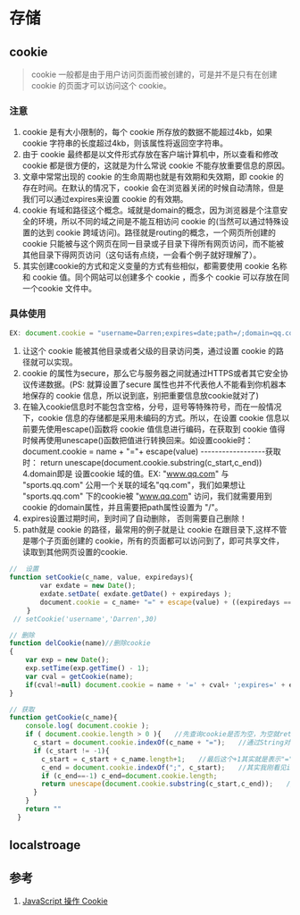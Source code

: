 # 存储

## cookie

> cookie 一般都是由于用户访问页面而被创建的，可是并不是只有在创建 cookie 的页面才可以访问这个 cookie。


### 注意
1. cookie 是有大小限制的，每个 cookie 所存放的数据不能超过4kb，如果 cookie 字符串的长度超过4kb，则该属性将返回空字符串。
2. 由于 cookie 最终都是以文件形式存放在客户端计算机中，所以查看和修改 cookie 都是很方便的，这就是为什么常说 cookie 不能存放重要信息的原因。
3. 文章中常常出现的 cookie 的生命周期也就是有效期和失效期，即 cookie 的存在时间。在默认的情况下，cookie 会在浏览器关闭的时候自动清除，但是我们可以通过expires来设置 cookie 的有效期。
4. cookie 有域和路径这个概念。域就是domain的概念，因为浏览器是个注意安全的环境，所以不同的域之间是不能互相访问 cookie 的(当然可以通过特殊设置的达到 cookie 跨域访问)。路径就是routing的概念，一个网页所创建的 cookie 只能被与这个网页在同一目录或子目录下得所有网页访问，而不能被其他目录下得网页访问（这句话有点绕，一会看个例子就好理解了）。
5. 其实创建cookie的方式和定义变量的方式有些相似，都需要使用 cookie 名称和 cookie 值。同个网站可以创建多个 cookie ，而多个 cookie 可以存放在同一个cookie 文件中。 

### 具体使用
```js
EX: document.cookie = "username=Darren;expires=date;path=/;domain=qq.com"
```

1. 让这个 cookie 能被其他目录或者父级的目录访问类，通过设置 cookie 的路径就可以实现。
2. cookie 的属性为secure，那么它与服务器之间就通过HTTPS或者其它安全协议传递数据。(PS: 就算设置了secure 属性也并不代表他人不能看到你机器本地保存的 cookie 信息，所以说到底，别把重要信息放cookie就对了)
3. 在输入cookie信息时不能包含空格，分号，逗号等特殊符号，而在一般情况下，cookie 信息的存储都是采用未编码的方式。所以，在设置 cookie 信息以前要先使用escape()函数将 cookie 值信息进行编码，在获取到 cookie 值得时候再使用unescape()函数把值进行转换回来。如设置cookie时：document.cookie = name + "="+ escape(value) ------------------获取时： return unescape(document.cookie.substring(c_start,c_end))
4.domain即是 设置cookie 域的值。EX: "www.qq.com" 与 "sports.qq.com" 公用一个关联的域名"qq.com"，我们如果想让 "sports.qq.com" 下的cookie被 "www.qq.com" 访问，我们就需要用到 cookie 的domain属性，并且需要把path属性设置为 "/"。
5. expires设置过期时间，到时间了自动删除， 否则需要自己删除！
6. path就是 cookie 的路径，最常用的例子就是让 cookie 在跟目录下,这样不管是哪个子页面创建的 cookie，所有的页面都可以访问到了，即可共享文件， 读取到其他网页设置的cookie.

```js
// 	设置
function setCookie(c_name, value, expiredays){
 　　　　var exdate = new Date();
 　　　　exdate.setDate( exdate.getDate() + expiredays );
 　　　　document.cookie = c_name+ "=" + escape(value) + ((expiredays == null) ? "" : ";expires="+exdate.toGMTString());
 　　}
 // setCookie('username','Darren',30)  

// 删除
function delCookie(name)//删除cookie
{
    var exp = new Date();
    exp.setTime(exp.getTime() - 1);
    var cval = getCookie(name);
    if(cval!=null) document.cookie = name + '=' + cval+ ';expires=' + exp.toGMTString();
}

// 获取
function getCookie(c_name){
    console.log( document.cookie );
    if ( document.cookie.length > 0 ){　　//先查询cookie是否为空，为空就return ""
      c_start = document.cookie.indexOf(c_name + "=");　　//通过String对象的indexOf()来检查这个cookie是否存在，不存在就为 -1　　
      if (c_start != -1){
        c_start = c_start + c_name.length+1;　　//最后这个+1其实就是表示"="号啦，这样就获取到了cookie值的开始位置
        c_end = document.cookie.indexOf(";", c_start);　　//其实我刚看见indexOf()第二个参数的时候猛然有点晕，后来想起来表示指定的开始索引的位置...这句是为了得到值的结束位置。因为需要考虑是否是最后一项，所以通过";"号是否存在来判断
        if (c_end==-1) c_end=document.cookie.length;
        return unescape(document.cookie.substring(c_start,c_end));　　//通过substring()得到了值。想了解unescape()得先知道escape()是做什么的，都是很重要的基础，想了解的可以搜索下，在文章结尾处也会进行讲解cookie编码细节
      }
    }
    return ""
  }
```

## localstroage




## 参考
1. [JavaScript 操作 Cookie](http://www.cnblogs.com/darren_code/archive/2011/11/24/cookie.html)